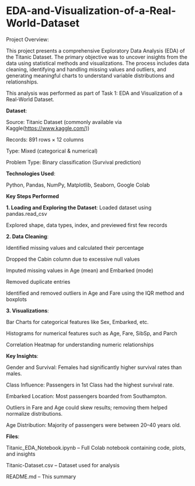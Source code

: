 # EDA-and-Visualization-of-a-Real-World-Dataset
Project Overview:

This project presents a comprehensive Exploratory Data Analysis (EDA) of the Titanic Dataset. The primary objective was to uncover insights from the data using statistical methods and visualizations. The process includes data cleaning, identifying and handling missing values and outliers, and generating meaningful charts to understand variable distributions and relationships.

This analysis was performed as part of Task 1: EDA and Visualization of a Real-World Dataset.

**Dataset**:

Source: Titanic Dataset (commonly available via Kaggle(https://www.kaggle.com/))

Records: 891 rows × 12 columns

Type: Mixed (categorical & numerical)

Problem Type: Binary classification (Survival prediction)

**Technologies Used**:

Python, Pandas, NumPy, Matplotlib, Seaborn, Google Colab

**Key Steps Performed**

**1. Loading and Exploring the Dataset**:
Loaded dataset using pandas.read_csv

Explored shape, data types, index, and previewed first few records

**2. Data Cleaning**:

Identified missing values and calculated their percentage

Dropped the Cabin column due to excessive null values

Imputed missing values in Age (mean) and Embarked (mode)

Removed duplicate entries

Identified and removed outliers in Age and Fare using the IQR method and boxplots

**3. Visualizations**:

Bar Charts for categorical features like Sex, Embarked, etc.

Histograms for numerical features such as Age, Fare, SibSp, and Parch

Correlation Heatmap for understanding numeric relationships

**Key Insights**:

Gender and Survival: Females had significantly higher survival rates than males.

Class Influence: Passengers in 1st Class had the highest survival rate.

Embarked Location: Most passengers boarded from Southampton.

Outliers in Fare and Age could skew results; removing them helped normalize distributions.

Age Distribution: Majority of passengers were between 20–40 years old.

**Files**:

Titanic_EDA_Notebook.ipynb – Full Colab notebook containing code, plots, and insights

Titanic-Dataset.csv – Dataset used for analysis

README.md – This summary
